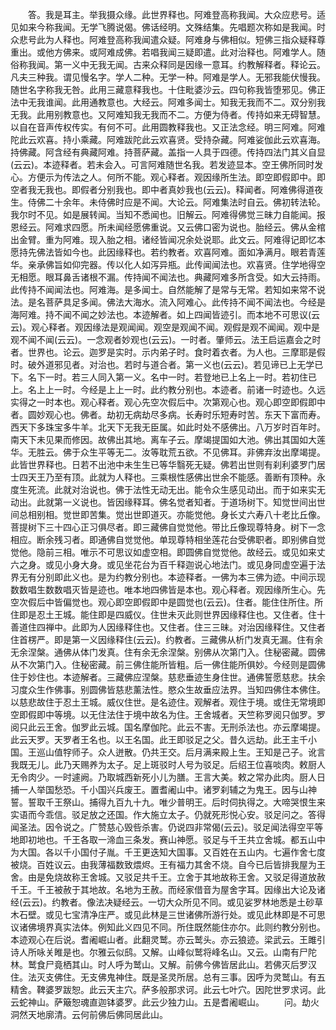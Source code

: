 <!-- { "loadSidebar": true } -->
　　答。我是耳主。举我摄众缘。此世界释也。阿难登高称我闻。大众应悲号。适见如来今称我闻。无学飞腾说偈。佛话经明。文殊结集。先唱题次称如是我闻。时众悲号此为人释也。阿难登高称我闻遣众疑。阿难身与佛相似。短佛三指众疑释尊重出。或他方佛来。或阿难成佛。若唱我闻三疑即遣。此对治释也。阿难学人。随俗称我闻。第一义中无我无闻。古来众释同是因缘一意耳。约教解释者。释论云。凡夫三种我。谓见慢名字。学人二种。无学一种。阿难是学人。无邪我能伏慢我。随世名字称我无咎。此用三藏意释我也。十住毗婆沙云。四句称我皆堕邪见。佛正法中无我谁闻。此用通教意也。大经云。阿难多闻士。知我无我而不二。双分别我无我。此用别教意也。又阿难知我无我而不二。方便为侍者。传持如来无碍智慧。以自在音声传权传实。有何不可。此用圆教释我也。又正法念经。明三阿难。阿难陀此云欢喜。持小乘藏。阿难跋陀此云欢喜贤。受持杂藏。阿难娑伽此云欢喜海。持佛藏。阿含经有典藏阿难。持菩萨藏。盖指一人具于四德。传持四法门其义自显(云云)。本迹释者。若未会入。可言阿难随世名我。若发迹显本。空王佛所同时发心。方便示为传法之人。何所不能。观心释者。观因缘所生法。即空即假即中。即空者我无我也。即假者分别我也。即中者真妙我也(云云)。释闻者。阿难佛得道夜生。侍佛二十余年。未侍佛时应是不闻。大论云。阿难集法时自云。佛初转法轮。我尔时不见。如是展转闻。当知不悉闻也。旧解云。阿难得佛觉三昧力自能闻。报恩经云。阿难求四愿。所未闻经愿佛重说。又云佛口密为说也。胎经云。佛从金棺出金臂。重为阿难。现入胎之相。诸经皆闻况余处说耶。此文云。阿难得记即忆本愿持先佛法皆如今也。此因缘释也。若约教者。欢喜阿难。面如净满月。眼若青莲华。亲承佛旨如仰完器。传以化人如泻异瓶。此传闻闻法也。欢喜贤。住学地得空无相愿。眼耳鼻舌诸根不漏。传持闻不闻法也。典藏阿难多所含受。如大云持雨。此传持不闻闻法也。阿难海。是多闻士。自然能解了是常与无常。若知如来常不说法。是名菩萨具足多闻。佛法大海水。流入阿难心。此传持不闻不闻法也。今经是海阿难。持不闻不闻之妙法也。本迹解者。如上四闻皆迹引。而本地不可思议(云云)。观心释者。观因缘法是观闻闻。观空是观闻不闻。观假是观不闻闻。观中是观不闻不闻(云云)。一念观者妙观也(云云)。一时者。肇师云。法王启运嘉会之时者。世界也。论云。迦罗是实时。示内弟子时。食时着衣者。为人也。三摩耶是假时。破外道邪见者。对治也。若时与道合者。第一义也(云云)。若见谛已上无学已下。名下一时。若三人同入第一义。名中一时。若登地已上名上一时。若初住已上。名上上一时。今经是上上一时。此约教分别也。本迹者。前诸一时迹也。久远实得之一时本也。观心释者。观心先空次假后中。次第观心也。观心即空即假即中者。圆妙观心也。佛者。劫初无病劫尽多病。长寿时乐短寿时苦。东天下富而寿。西天下多珠宝多牛羊。北天下无我无臣属。如此时处不感佛出。八万岁时百年时。南天下未见果而修因。故佛出其地。离车子云。摩竭提国如大池。佛出其国如大莲华。无胜云。佛于众生平等无二。汝等耽荒五欲。不见佛耳。非佛弃汝出摩竭提。此皆世界释也。日若不出池中未生生已等华翳死无疑。佛若出世则有刹利婆罗门居士四天王乃至有顶。此就为人释也。三乘根性感佛出世余不能感。善断有顶种。永度生死流。此就对治说也。佛于法性无动无出。能令众生感见动出。而于如来实无动出。此就第一义说也。皆因缘释耳。佛名觉者知者。于道场树下。知觉世间出世间总相别相。觉世即苦集。觉出世即道灭。亦能觉他。身长丈六寿八十老比丘像。菩提树下三十四心正习俱尽者。即三藏佛自觉觉他。带比丘像现尊特身。树下一念相应。断余残习者。即通佛自觉觉他。单现尊特相坐莲花台受佛职者。即别佛自觉觉他。隐前三相。唯示不可思议如虚空相。即圆佛自觉觉他。故经云。或见如来丈六之身。或见小身大身。或见坐花台为百千释迦说心地法门。或见身同虚空遍于法界无有分别即此义也。是为约教分别也。本迹释者。一佛为本三佛为迹。中间示现数数唱生数数唱灭皆是迹也。唯本地四佛皆是本也。观心释者。观因缘所生心。先空次假后中皆偏觉也。观心即空即假即中是圆觉也(云云)。住者。能住住所住。所住即是忍土王城。能住即是四威仪。住世未灭此则世界因缘释住也。又住者。住十善道住四禅中。此即为人因缘释住也。又住者。住三三昧。对治因缘释住。又住者住首楞严。即是第一义因缘释住(云云)。约教者。三藏佛从析门发真无漏。住有余无余涅槃。通佛从体门发真。住有余无余涅槃。别佛从次第门入。住秘密藏。圆佛从不次第门入。住秘密藏。前三佛住能所皆粗。后一佛住能所俱妙。今经则是圆佛住于妙住也。本迹解者。三藏佛应涅槃。慈悲垂迹生身住世。通佛誓愿慈悲。扶余习度众生作佛事。别圆佛皆慈悲薰法性。愍众生故垂应法界。当知四佛住本佛住。以慈悲故住于忍土王城。威仪住世。是名迹住。观解者。观住于境。或住无常境即空即假即中等境。以无住法住于境中故名为住。王舍城者。天竺称罗阅只伽罗。罗阅只此云王舍。伽罗此云城。国名摩伽陀。此云不害。无刑杀法也。亦云摩竭提。此云天罗。天罗者王名也。以王名国。此王即驳足之父。昔久远劫。此王主千小国。王巡山值牸师子。众人迸散。仍共王交。后月满来殿上生。王知是己子。讹言我既无儿。此乃天赐养为太子。足上斑驳时人号为驳足。后绍王位喜啖肉。敕厨人无令肉少。一时遽阙。乃取城西新死小儿为膳。王言大美。敕之常办此肉。厨人日捕一人举国愁恐。千小国兴兵废王。置耆阇山中。诸罗刹辅之为鬼王。因与山神誓。誓取千王祭山。捕得九百九十九。唯少普明王。后时伺执得之。大啼哭恨生来实语而今乖信。驳足放之还国。作大施立太子。仍就死形悦心安。驳足问之。答得闻圣法。因令说之。广赞慈心毁呰杀害。仍说四非常偈(云云)。驳足闻法得空平等地即初地也。千王各取一渧血三条发。赛山神愿。驳足与千王共立舍城。都五山中为大国。各以千小国付子胤。千王更迭知大国事。又百姓在五山内。七遍作舍七度被烧。百姓议云。由我薄福数致煨烬。王有福力其舍不烧。自今已后皆排我屋为王舍。由是免烧故称王舍城。又驳足共千王。立舍于其地故称王舍。又驳足得道放赦千王。千王被赦于其地故。名地为王赦。而经家借音为屋舍字耳。因缘出大论及诸经(云云)。约教者。像法决疑经云。一切大众所见不同。或见娑罗林地悉是土砂草木石壁。或见七宝清净庄严。或见此林是三世诸佛所游行处。或见此林即是不可思议诸佛境界真实法体。例知此义四见不同。所住既然能住亦尔。此则约教分别也。本迹观心在后说。耆阇崛山者。此翻灵鹫。亦云鹫头。亦云狼迹。梁武云。王雎引诗人所咏关睢是也。尔雅云似鸱。又解。山峰似鹫将峰名山。又云。山南有尸陀林。鹫食尸竟栖其山。时人呼为鹫山。又解。前佛今佛皆居此山。若佛灭后罗汉住。法灭支佛住。无支佛鬼神住。既是圣灵所居。总有三事。因呼为灵鹫山。有五精舍。鞞婆罗跋恕。此云天主穴。萨多般那求诃。此云七叶穴。因陀世罗求诃。此云蛇神山。萨簸恕魂直迦钵婆罗。此云少独力山。五是耆阇崛山。
　　问。劫火洞然天地廓清。云何前佛后佛同居此山。
